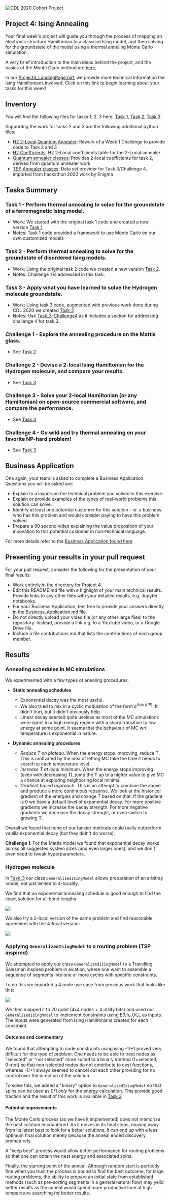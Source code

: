 ![CDL 2020 Cohort Project](../figures/CDL_logo.jpg)

## Project 4: Ising Annealing

Your final week's project will guide you through the process of mapping an electronic structure Hamiltonian to a classical Ising model, and then solving for the groundstate of the model using a thermal anneling Monte Carlo simulation.

A very brief introduction to the main ideas behind the project, and the basics of the Monte Carlo method are
[here.](https://github.com/CDL-Quantum/CohortProject_2020/blob/master/CDL_2020_docs.pdf)

In our [Project4_LandingPage.pdf](https://github.com/CDL-Quantum/CohortProject_2020/blob/master/Project_4_Ising_Annealer/Project4_LandingPage.pdf),
we provide more technical information the Ising Hamiltonians involved.
Click on this link to begin learning about your tasks for this week!

## Inventory

You will find the following files for tasks 1, 2, 3 here: [Task 1](./Task_1.ipynb), [Task 2](./Task_2.ipynb), [Task 3](./Task_3-Challenge4.ipynb) 

Supporting the work for tasks 2 and 3 are the following additional python files:
* [H2 2-Local Quantum Annealer](./CDL_DWaveH2QA.ipynb): Rework of a Week 1 Challenge to provide code to Task 2 and 3
* [H2 Coefficients](./H2_coefficients_exact_simulated.csv): H2 2-Local coefficients table for the 2-Local annealer
* [Quantum annealer classes](./quantum_H2_ising.py): Provides 2-local coefficients for task 2, derived from quantum annealer work 
* [TSP Annealer classes](./flightHelper.py): Data set provider for Task 3/Challenge 4, imported from hackathon 2020 work by Enigma

## Tasks Summary

### Task 1 - Perform thermal annealing to solve for the groundstate of a ferromagnetic Ising model.
* Work:         We started with the original task 1 code and created a new version [Task 1](./Task_1.ipynb)
* Notes:        Task 1 code provided a framework to use Monte Carlo on our own customized models

### Task 2 - Perform thermal annealing to solve for the groundstate of disordered Ising models.
* Work:         Using the original task 2 code we created a new version [Task 2](./Task_2.ipynb). 
* Notes:        Challenge 1 is addressed in this task.     

### Task 3 - Apply what you have learned to solve the Hydrogen molecule groundstate.
* Work:         Using task 3 code, augmented with previous work done during CDL 2020 we created [Task 3](./Task_3-Challenge4.ipynb) 
* Notes:        Use [Task_3-Challenge4](./Task_3-Challenge4.ipynb) as it includes a section for addressing challenge 4 for task 3.

### Challenge 1 - Explore the annealing procedure on the Mattis glass. 
* See [Task 2](./Task_2.ipynb)
### Challenge 2 - Devise a 2-local Ising Hamiltonian for the Hydrogen molecule, and compare your results.
* See [Task 3](./Task_3-Challenge4.ipynb)
### Challenge 3 - Solve your 2-local Hamiltonian (or any Hamiltonian) on open-source commercial software, and compare the performance.
* See [Task 3](./Task_3-Challenge4.ipynb)
### Challenge 4 - Go wild and try thermal annealing on your favorite NP-hard problem!
* See [Task 3](./Task_3-Challenge4.ipynb)


## Business Application

One again, your team is asked to complete a Business Application. Questions you will be asked are:

- Explain to a layperson the technical problem you solved in this exercise.
- Explain or provide examples of the types of real-world problems this solution can solve.
- Identify at least one potential customer for this solution - ie: a business who has this problem and would consider paying to have this problem solved.
- Prepare a 90 second video explaining the value proposition of your innovation to this potential customer in non-technical language.

For more details refer to the [Business Application found here](./Business_Application.md)

## Presenting your results in your pull request

For your pull request, consider the following for the presentation of your final results:

- Work entirely in the directory for Project 4.
- Edit this README.md file with a highlight of your main technical results. Provide links to any other files with your detailed results, e.g. Jupyter notebooks.
- For your Business Application, feel free to provide your answers directly in the
  [Business_Application.md](./Business_Application.md) file.
- Do not directly upload your video file (or any other large files) to the repository. Instead, provide a link e.g. to a YouTube video, or a Google Drive file.
- Include a file contributions.md that lists the contributions of each group member.

## Results

### Annealing schedules in MC simulations

We experimented with a few types of anealing procedures.

- **Static annealing schedules**

  - Exponential decay was the most useful.
  - We also tried to mix in a cyclic modulation of the form $e^{A\sin(t/P)}$. It didn't hurt, but it didn't obviously help.
  - Linear decay seemed quite useless as most of the MC simulations were spent in a high energy regime with a sharp transition to low energy at some point. It seems that the behaviour of MC wrt temperature is exponential in nature.

- **Dynamic annealing procedures**
  - _Reduce T on plateau_. When the energy stops improving, reduce T. This is motivated by the idea of letting MC take the time it needs to search at each temperature level.
  - _Increase T at local minimum_. When the energy stops improving (even with decreasing T), jump the T up to a higher value to give MC a chance at exploring neighboring local minima.
  - _Gradient based approach_. This is an attempt to combine the above and produce a more continuous repsonse. We look at the historical gradient of the energies and change T based on that. If the gradient is 0 we have a default level of exponential decay. For more positive gradients we increase the decay strength. For more negative gradients we decrease the decay strenght, or even switch to growing T.

Overall we found that none of our fancier methods could really outperform vanilla exponential decay (but they didn't do worse).

**Challenge 1**. For the Mattis model we found that exponential decay works across all suggested system sizes (and even larger ones), and we don't even need to tweak hyperparameters.

### Hydrogen molecule

In [Task_3](./Task_3.ipynb) our class `GeneralizedIsingModel` allows preparation of an arbitray model, not just limited to 4-locality.

We find that an exponential annealing schedule is good enough to find the exact solution for all bond lengths.

![](figures/h2_4local.png)

We also try a 2-local version of the same problem and find reasonable agreement with the 4-local version:

![](figures/h2_2local.png)

### Applying `GeneralizedIsingModel` to a routing problem (TSP inspired)

We attempted to apply our class `GeneralizedIsingModel` to a Travelling Salesman inspired problem in aviation, where one want to assemble a sequence of segments into one or more cycles with specific constraints. 

To do this we imported a 4 node use case from previous work that looks like this: 

![](figures/chal4_network.png)

We then  mapped it to 20 qubit (4x4 nodes + 4 utility bits) and used our `GeneralizedIsingModel` to implement constraints using E0,h,J,K,L as inputs. The inputs were generated from Ising Hamiltonians created for each constraint.

#### Outcome and commentary

We found that attempting to code constraints using ising -1/+1 proved very difficult for this type of problem. One needs to be able to treat nodes as "selected" or "not selected" more suited to a binary method (1=selected, 0=not) so that non-selected nodes do not contribute to cost functions, whereas -1/+1 always seemed to cancel out each other providing for no control over the direction of the solution.

To solve this, we added a "binary" option to `GeneralizedIsingModel` so that spins can be used as 0/1 *only* for the energy calculation. This provide good traction and the result of this work is available in [Task 3](./Task_3-Challenge4.ipynb)

#### Potential improvements

The Monte Carlo process (as we have it implemented) does not memorize the best solution encountered. As it moves in its final steps, moving away from its latest best to look for a better solutions, it can end up with a less optimum final solution merely because the anneal ended discovery prematurely.

A "keep best" process would allow better performance for routing problems so that one can obtain the nest energy and associated spins. 

Finally, the starting point of the anneal. Although random start is perfectly fine when you trust the process is bound to find the best outcome, for large routing problems, the ability to prepare an initial state from established methods (such as pre-sorting segments in a general natural flow) may yeild better results as the anneal would spend more productive time at high temparature searching for better results.

